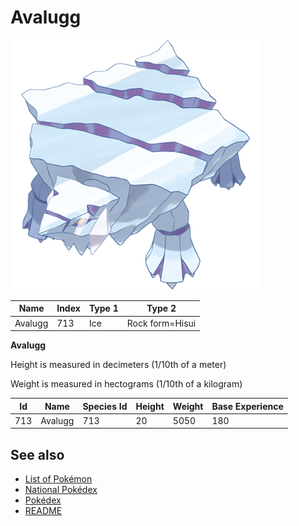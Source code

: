 # Avalugg


![Avalugg](images/713.png)

| **Name** | **Index** | **Type 1** | **Type 2** |
|----|----|----|----|
| Avalugg | 713 | Ice | Rock form=Hisui  |

**Avalugg** 


Height is measured in decimeters (1/10th of a meter)

Weight is measured in hectograms (1/10th of a kilogram)

| **Id** | **Name** | **Species Id** | **Height** | **Weight** | **Base Experience** |
|--------|----------|----------------|------------|------------|---------------------|
| 713 | Avalugg | 713 | 20 | 5050 | 180 |


## See also

- [List of Pokémon](../pokemon.md)
- [National Pokédex](../national_pokedex.md)
- [Pokédex](../pokedex.md)
- [README](../README.md)
